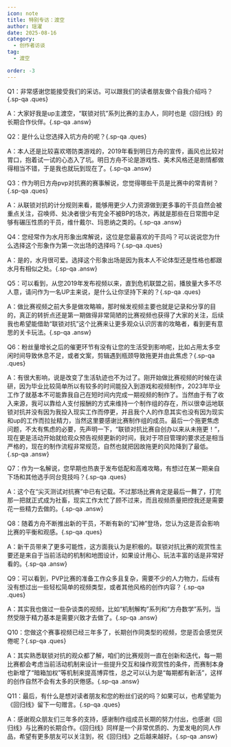 ```yaml
---
icon: note
title: 特别专访：渡空
author: 瑶濯
date: 2025-08-16
category:
  - 创作者访谈
tag:
  - 渡空

order: -3
---
```


Q1：非常感谢您能接受我们的采访。可以跟我们的读者朋友做个自我介绍吗？{.sp-qa .ques}

A：大家好我是up主渡空，“联锁对抗”系列比赛的主办人，同时也是《回归线》的长期合作伙伴。{.sp-qa .answ}

Q2：是什么让您选择入坑方舟的呢？{.sp-qa .ques}

A：本人还是比较喜欢塔防类游戏的，2019年看到明日方舟的宣传，画风也比较对胃口，抱着试一试的心态入了坑。明日方舟不论是游戏性、美术风格还是剧情都做得相当不错，于是我也就玩到现在了。{.sp-qa .answ}

Q3：作为明日方舟pvp对抗赛的赛事解说，您觉得哪些干员是比赛中的常青树？{.sp-qa .ques}

A：从联锁对抗的计分规则来看，能够用更少人力资源做到更多事的干员自然会被重点关注，召唤师、处决者很少有完全不被BP的场次，再就是那些在日常图中足够有碾压性质的干员，维什戴尔、玛恩纳之类的。{.sp-qa .answ}

Q4：您经常作为水月形象出席解说，这位是您最喜欢的干员吗？可以说说您为什么选择这个形象作为第一次出场的选择吗？{.sp-qa .ques}

A：是的，水月很可爱。选择这个形象出场是因为我本人不论体型还是性格也都跟水月有相似之处。{.sp-qa .answ}

Q5：可以看到，从您2019年发布视频以来，直到危机联盟之前，播放量大多不尽人意，请问作为一名UP主来说，是什么让你坚持下来的？{.sp-qa .ques}

A：做比赛视频之前大多是做攻略嘛，那时候发视频主要也就是记录和分享的目的，真正的转折点还是第一期做得非常简陋的比赛视频也获得了大家的关注，后续我也希望能借助“联锁对抗”这个比赛来让更多观众认识厉害的攻略者，看到更有意思的关卡玩法。{.sp-qa .answ}

Q6：粉丝量增长之后的催更环节有没有让您的生活受到影响呢，比如占用太多空闲时间导致休息不足，或者文案，剪辑遇到瓶颈导致拖更并由此焦虑？{.sp-qa .ques}

A：有很大影响，说是改变了生活轨迹也不为过了。刚开始做比赛视频的时候在读研，因为毕业比较简单所以有较多的时间能投入到游戏和视频制作，2023年毕业工作了就基本不可能靠我自己在短时间内完成一期视频的制作了。当然由于有了收入来源，我可以靠给人支付报酬的方式来维持一个制作组的存在，所以很幸运地联锁对抗并没有因为我投入现实工作而停更，并且我个人的作息其实也没有因为现实和up的工作而拉扯精力，当然这里要感谢比赛制作组的成员。最后一个拖更焦虑问题，不太有焦虑的必要，先声明一下，“联锁对抗比赛自创办以来从未拖更！”，现在更是活动开始就给观众预告视频更新的时间，我对于项目管理的要求还是相当严格的，现在的制作流程非常规范，自然也就把因故拖更的风险降到了最低。{.sp-qa .answ}

Q7：作为一名解说，您早期也热衷于发布低配和高难攻略，有想过在某一期亲自下场和其他选手同台竞技吗？{.sp-qa .ques}

A：这个在“尖灭测试对抗赛”中已有记载。不过那场比赛肯定是最后一舞了，打完那一把就正式成为社畜，现实工作太忙了顾不过来，而且视频质量把控我还是需要花一些精力去做的。{.sp-qa .answ}

Q8：随着方舟不断推出新的干员，不断有新的“幻神”登场，您认为这是否会影响比赛的平衡和观感。{.sp-qa .ques}

A：新干员带来了更多可能性，这方面我认为是积极的。联锁对抗比赛的观赏性主要还是来自于当前活动的机制和地图设计，如果设计用心、玩法丰富的话是非常好看的。{.sp-qa .answ}

Q9：可以看到，PVP比赛的准备工作众多且复杂，需要不少的人力物力，后续有没有想过出一些轻松简单的视频类型，或者其他风格的创作内容？ {.sp-qa .ques}

A：其实我也做过一些杂谈类的视频，比如“机制解构”系列和“方舟数学”系列，当然受限于精力基本是需要兴致才去做了。{.sp-qa .answ}

Q10：您做这个赛事视频已经三年多了，长期创作同类型的视频，您是否会感觉厌倦呢？{.sp-qa .ques}

A：其实熟悉联锁对抗的观众都了解，咱们的比赛规则一直在创新和迭代，每一期比赛都会考虑当前活动机制来设计一些提升交互和操作观赏性的条件，而赛制本身也新增了“暗箱加权”等机制来提高博弈性，总之可以认为是“每期都有新活”，这样的创作自然不会有太多的厌倦感。{.sp-qa .answ}

Q11：最后，有什么是想对读者朋友和您的粉丝们说的吗？如果可以，也希望能为《回归线》留下一句赠言。{.sp-qa .ques}

A：感谢观众朋友们三年多的支持，感谢制作组成员长期的努力付出，也感谢《回归线》与比赛的长期合作。《回归线》同样是一个非常优质的、为爱发电的同人作品，希望有更多朋友可以关注到，祝《回归线》之后越来越好。<eod />{.sp-qa .answ}

<FakeAds />